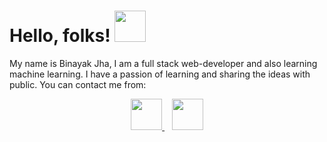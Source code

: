 # Hello, folks! <img src="https://raw.githubusercontent.com/MartinHeinz/MartinHeinz/master/wave.gif" width="50px">

<p>My name is Binayak Jha, I am a full stack web-developer and also learning machine learning. I have a passion of learning and sharing the ideas with public.
  You can contact me from:</p>
<center>
 <a href="https://www.facebook.com/binayak.jha.py/">
   <img src="https://cdn.freebiesupply.com/images/large/2x/facebook-logo-circle.png" width="50px">
 </a>&nbsp;&nbsp;
 <a href="mailto:jha36binayak@gmail.com">
  <img src="https://upload.wikimedia.org/wikipedia/commons/thumb/7/7e/Gmail_icon_%282020%29.svg/100px-Gmail_icon_%282020%29.svg.png" width="50px">
 </a>
 </center>



